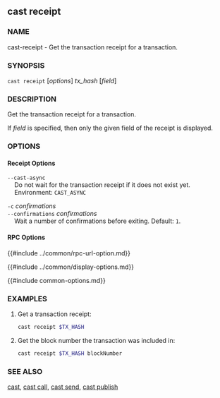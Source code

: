 ## cast receipt

### NAME

cast-receipt - Get the transaction receipt for a transaction.

### SYNOPSIS

``cast receipt`` [*options*] *tx_hash* [*field*]

### DESCRIPTION

Get the transaction receipt for a transaction.

If *field* is specified, then only the given field of the receipt is displayed.

### OPTIONS

#### Receipt Options

`--cast-async`  
&nbsp;&nbsp;&nbsp;&nbsp;Do not wait for the transaction receipt if it does not exist yet.  
&nbsp;&nbsp;&nbsp;&nbsp;Environment: `CAST_ASYNC`

`-c` *confirmations*  
`--confirmations` *confirmations*  
&nbsp;&nbsp;&nbsp;&nbsp;Wait a number of confirmations before exiting. Default: `1`.

#### RPC Options

{{#include ../common/rpc-url-option.md}}

{{#include ../common/display-options.md}}

{{#include common-options.md}}

### EXAMPLES

1. Get a transaction receipt:
    ```sh
    cast receipt $TX_HASH
    ```

2. Get the block number the transaction was included in:
    ```sh
    cast receipt $TX_HASH blockNumber
    ```

### SEE ALSO

[cast](./cast.md), [cast call](./cast-call.md), [cast send](./cast-send.md), [cast publish](./cast-publish.md)
